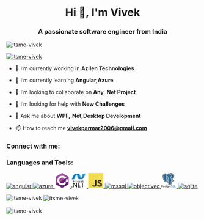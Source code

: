 <h1 align="center">Hi 👋, I'm Vivek</h1>
<h3 align="center">A passionate software engineer from India</h3>

<p align="left"> <img src="https://komarev.com/ghpvc/?username=itsme-vivek&label=Profile%20views&color=0e75b6&style=flat" alt="itsme-vivek" /> </p>

<p align="left"> <a href="https://github.com/ryo-ma/github-profile-trophy"><img src="https://github-profile-trophy.vercel.app/?username=itsme-vivek" alt="itsme-vivek" /></a> </p>

- 🔭 I’m currently working in **Azilen Technologies**

- 🌱 I’m currently learning **Angular,Azure**

- 👯 I’m looking to collaborate on **Any .Net Project**

- 🤝 I’m looking for help with **New Challenges**

- 💬 Ask me about **WPF,.Net,Desktop Development**

- 📫 How to reach me **vivekparmar2006@gmail.com**

<h3 align="left">Connect with me:</h3>
<p align="left">
</p>

<h3 align="left">Languages and Tools:</h3>
<p align="left"> <a href="https://angular.io" target="_blank" rel="noreferrer"> <img src="https://angular.io/assets/images/logos/angular/angular.svg" alt="angular" width="40" height="40"/> </a> <a href="https://azure.microsoft.com/en-in/" target="_blank" rel="noreferrer"> <img src="https://www.vectorlogo.zone/logos/microsoft_azure/microsoft_azure-icon.svg" alt="azure" width="40" height="40"/> </a> <a href="https://www.w3schools.com/cs/" target="_blank" rel="noreferrer"> <img src="https://raw.githubusercontent.com/devicons/devicon/master/icons/csharp/csharp-original.svg" alt="csharp" width="40" height="40"/> </a> <a href="https://dotnet.microsoft.com/" target="_blank" rel="noreferrer"> <img src="https://raw.githubusercontent.com/devicons/devicon/master/icons/dot-net/dot-net-original-wordmark.svg" alt="dotnet" width="40" height="40"/> </a> <a href="https://developer.mozilla.org/en-US/docs/Web/JavaScript" target="_blank" rel="noreferrer"> <img src="https://raw.githubusercontent.com/devicons/devicon/master/icons/javascript/javascript-original.svg" alt="javascript" width="40" height="40"/> </a> <a href="https://www.microsoft.com/en-us/sql-server" target="_blank" rel="noreferrer"> <img src="https://www.svgrepo.com/show/303229/microsoft-sql-server-logo.svg" alt="mssql" width="40" height="40"/> </a> <a href="https://developer.apple.com/library/archive/documentation/Cocoa/Conceptual/ProgrammingWithObjectiveC/Introduction/Introduction.html" target="_blank" rel="noreferrer"> <img src="https://www.vectorlogo.zone/logos/apple_objectivec/apple_objectivec-icon.svg" alt="objectivec" width="40" height="40"/> </a> <a href="https://www.postgresql.org" target="_blank" rel="noreferrer"> <img src="https://raw.githubusercontent.com/devicons/devicon/master/icons/postgresql/postgresql-original-wordmark.svg" alt="postgresql" width="40" height="40"/> </a> <a href="https://www.sqlite.org/" target="_blank" rel="noreferrer"> <img src="https://www.vectorlogo.zone/logos/sqlite/sqlite-icon.svg" alt="sqlite" width="40" height="40"/> </a> </p>

<p><img align="left" src="https://github-readme-stats.vercel.app/api/top-langs?username=itsme-vivek&show_icons=true&locale=en&layout=compact" alt="itsme-vivek" /></p>

<p>&nbsp;<img align="center" src="https://github-readme-stats.vercel.app/api?username=itsme-vivek&show_icons=true&locale=en" alt="itsme-vivek" /></p>

<p><img align="center" src="https://github-readme-streak-stats.herokuapp.com/?user=itsme-vivek&" alt="itsme-vivek" /></p>
